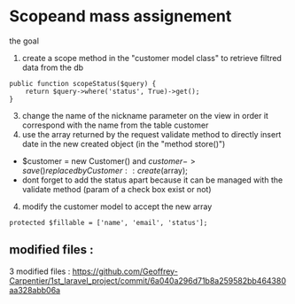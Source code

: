 
# Scopeand mass assignement

the goal 

1) create a scope method in the "customer model class" to retrieve filtred data from the db
~~~
public function scopeStatus($query) {
    return $query->where('status', True)->get();
}
~~~
3) change the name of the nickname parameter on the view in order it correspond with the name from the table customer
4) use the array returned by the request validate method to directly insert date in the new created object (in the "method store()")
- $customer = new Customer() and $customer->save() replaced by Customer::create($array);
- dont forget to add the status apart because it can be managed with the validate method (param of a check box exist or not)
4) modify the customer model to accept the new array
~~~
protected $fillable = ['name', 'email', 'status'];
~~~

modified files :
----------------

3 modified files : https://github.com/Geoffrey-Carpentier/1st_laravel_project/commit/6a040a296d71b8a259582bb464380aa328abb06a



